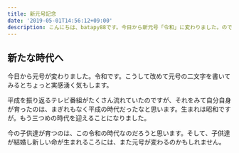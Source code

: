 ```yaml
---
title: 新元号記念
date: '2019-05-01T14:56:12+09:00'
description: こんにちは、batapy88です。今日から新元号「令和」に変わりました。ので記念postです。
---
```

## 新たな時代へ

今日から元号が変わりました。令和です。こうして改めて元号の二文字を書いてみるとちょっと実感湧く気もします。

平成を振り返るテレビ番組がたくさん流れていたのですが、それをみて自分自身が育ったのは、まぎれもなく平成の時代だったなと思います。生まれは昭和ですが。もう三つめの時代を迎えることになりました。

今の子供達が育つのは、この令和の時代なのだろうと思います。そして、子供達が結婚し新しい命が生まれるころには、また元号が変わるのかもしれません。
